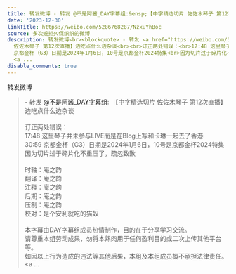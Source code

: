 ```yaml
---
title: 转发微博 - 转发 @不是阿酱_DAY字幕组:&ensp;【中字精选切片 佐佐木琴子 第12次直播】边吃点什么边杂谈订正两处错误：17:48 这里琴子并未参与LIVE而是在Blog上写...
date: '2023-12-30'
linkTitle: https://weibo.com/5286768287/NzxuYhBoc
source: 多次婉拒久保织织的微博
description: 转发微博<br><blockquote> - 转发 <a href="https://weibo.com/5151562613" target="_blank">@不是阿酱_DAY字幕组</a>: 【中字精选切片
  佐佐木琴子 第12次直播】边吃点什么边杂谈<br><br>订正两处错误：<br>17:48 这里琴子并未参与LIVE而是在Blog上写和卡琳一起去了香港<br>30:59
  京都金杯（G3）日期是2024年1月6日，10号是京都金杯2024特集<br>因为切片过于碎片化不重压了，疏忽致歉<br><br>时轴：庵之韵<br>翻译：庵之韵<br>注释：庵之韵<br>后期：庵之韵<br>压制：庵之韵<br>校对：是个安利就吃的猫奴<br><br>本字幕由DAY字幕组成员热情制作，目的在于分享学习交流。<br>请尊重本组劳动成果，勿将本熟肉用于任何盈利目的或二次上传其他平台等。<br>如因以上行为造成的违法等其他后果，本组及本组成员概不承担法律责任。
  <a ...
disable_comments: true
---
```

转发微博<br><blockquote> - 转发 <a href="https://weibo.com/5151562613" target="_blank">@不是阿酱_DAY字幕组</a>: 【中字精选切片 佐佐木琴子 第12次直播】边吃点什么边杂谈<br><br>订正两处错误：<br>17:48 这里琴子并未参与LIVE而是在Blog上写和卡琳一起去了香港<br>30:59 京都金杯（G3）日期是2024年1月6日，10号是京都金杯2024特集<br>因为切片过于碎片化不重压了，疏忽致歉<br><br>时轴：庵之韵<br>翻译：庵之韵<br>注释：庵之韵<br>后期：庵之韵<br>压制：庵之韵<br>校对：是个安利就吃的猫奴<br><br>本字幕由DAY字幕组成员热情制作，目的在于分享学习交流。<br>请尊重本组劳动成果，勿将本熟肉用于任何盈利目的或二次上传其他平台等。<br>如因以上行为造成的违法等其他后果，本组及本组成员概不承担法律责任。 <a ...